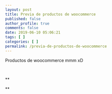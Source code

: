 ```yaml
---
layout: post
title: Previa de productos de woocommerce
published: false
author_profile: true
comments: false
date: 2019-06-10 05:06:21
tags: [ ]
categories: [ ]
permalink: /previa-de-productos-de-woocommerce
---
```

Productos de woocommerce mmm xD


  
    
    
  



  
    
    
  



  
    
    
  



  
    
    
  



  
    
    
  


&nbsp;

**


  
    
    
    
    
    
    
    
    
    
    
    
    
    
    
    
    
    
    
    
    
    
    
    
    
  
**